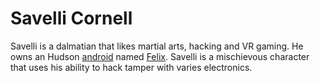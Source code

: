 # Savelli Cornell

Savelli is a dalmatian that likes martial arts, hacking and VR gaming. He owns an Hudson [android](../universe/androids.md) named [Felix](felix.md). Savelli is a mischievous character that uses his ability to hack tamper with varies electronics.